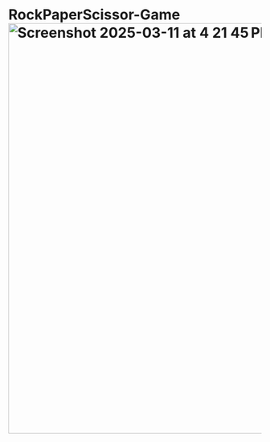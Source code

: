# RockPaperScissor-Game<img width="817" alt="Screenshot 2025-03-11 at 4 21 45 PM" src="https://github.com/user-attachments/assets/4e4088e3-ca54-426c-a2d1-62d0ce218950" />
